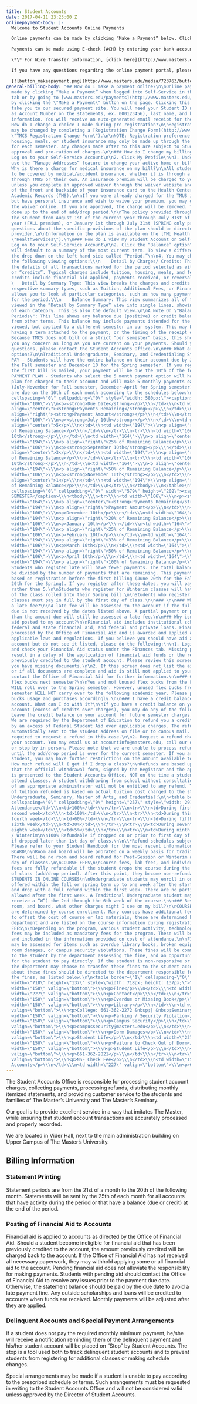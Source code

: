 ```yaml
---
title: Student Accounts
date: 2017-04-11 23:23:00 Z
onlinepayment-body: |-
  Welcome to Student Accounts Online Payments

  Online payments can be made by clicking “Make a Payment” below. Clicking this button will take you to our secure payment portal, hosted by Cornerstone Payment Systems. You will need the student's Last Name and Student ID (available on the statement) to process a payment.

  Payments can be made using E-check (ACH) by entering your bank account and routing number. You may also set up recurring payments and save your information for future payments.

  \*\* For Wire Transfer information, [click here](http://www.masters.edu/media/868264/wireinfo.pdf "WIREINFO.pdf"). \*\*

  If you have any questions regarding the online payment portal, please [click here](http://www.masters.edu/media/867888/cornerstone-instructions-published.pdf "Student Account Payment Guide") for a helpful step-by-step guide.

  [![button_makeapayment.png](http://www.masters.edu/media/723763/button_makeapayment.png)](https://give.cornerstone.cc/TMCS)
general-billing-body: "## How do I make a payment online?\n\nOnline payments can be
  made by clicking “Make a Payment” when logged into Self-Service in the Finances
  tab or by going to [www.masters.edu/payments](http://www.masters.edu/payments).\n\nBegin
  by clicking the \"Make a Payment\" button on the page. Clicking this button will
  take you to our secured payment site. You will need your Student ID number (same
  as Account Number on the statements, ex. 000123456), last name, and bank account
  information. You will receive an auto-generated email receipt for the payment.\n\n###
  How do I change a choice I made during pre-registration?\n\nRegistration preferences
  may be changed by completing a [Registration Change Form](http://www.formstack.com/forms/masters-registration_change_form
  \"TMCS Registration Change Form\").\n\nNOTE: Registration preference changes for
  housing, meals, or student insurance may only be made up through the add/drop period
  for each semester. Any changes made after to this are subject to Student Accounts
  approval and pro-ration of charges.\n\n### How do I change my billing address?\n\n1.
  Log on to your Self-Service Account\n\n2. Click My Profile\n\n3. Under my profile,
  use the “Manage Addresses” feature to change your active home or billing address.\n\n###
  Why is there a charge for medical insurance on my bill?\n\nAll students are required
  to be covered by medical/accident insurance, whether it is through a plan contracted
  through TMUS or their own. An insurance premium will be charged to your account
  unless you complete an approved waiver through the waiver website and mail a copy
  of the front and backside of your insurance card to the Health Center (TMU) or to
  Academic Records (TMS).\n\nIf you were already charged for the TMUS insurance premium,
  but have personal insurance and wish to waive your premium, you may do so by completing
  the waiver online. If you are approved, the charge will be removed. This can be
  done up to the end of add/drop period.\n\nThe policy provided through TMUS covers
  the student from August 1st of the current year through July 31st of the following
  year (FALL premium), or January 1st through July 31st (SPRING only premium). All
  questions about the specific provisions of the plan should be directed to the plan
  provider.\n\nInformation on the plan is available on the [TMU Health Center website](http://www.masters.edu/campuslinks/healthservices/
  \"HealthServices\").\n\n### How do I view my Student Account on Self-Service?\n\n1.
  Log on to your Self-Service Account\n\n2. Click the “Balance” option\n\n3. The site
  will default to a summary of the most current term. To view a different term, use
  the drop down on the left hand side called “Period.”\n\n4. You may choose one of
  the following viewing options:\\\n    Detail by Charges/ Credits: This view provides
  the details of all transactions marked for the period selected as either “charges”
  or “credits”. Typical charges include tuition, housing, meals, and fees. Typical
  credits include financial aid applied, payments received, or reversals of fees.\\\n
  \   Detail by Summary Type: This view breaks the charges and credits into their
  respective summary types, such as Tuition, Additional Fees, or Financial Aid. This
  allows you to look at particular categories, such as how many payments were made
  for the period.\\\n    Balance Summary: This view summarizes all of the transactions
  viewed in the “Detail by Summary Type” view into single lines, showing the net total
  of each category. This is also the default view.\n\nA Note On \"Balance From Other
  Periods\": This line shows any balance due (positive) or credit balance (negative)
  from other terms. This balance may include payments intended for the term being
  viewed, but applied to a different semester in our system. This may be due to not
  having a term attached to the payment, or the timing of the receipt of the payment.
  Because TMCS does not bill on a strict “per semester” basis, this should not cause
  you any concern as long as you are current on your payments. Should you have any
  questions, please contact the Student Accounts Office.\n\n### What are my payment
  options?\n\nTraditional Undergraduate, Seminary, and Credentialing Students\n\nFULL
  PAY - Students will have the entire balance on their account due by July 10 for
  the Fall semester and December 10 for the Spring semester. If you register after
  the first bill is mailed, your payment will be due the 10th of the following month.\n\nMONTHLY
  PAYMENT PLAN - Students who select the 5 month payment option will have a payment
  plan fee charged to their account and will make 5 monthly payments each semester
  (July-November for Fall semester, December-April for Spring semester). Payments
  are due on the 10th of each month according to the schedules below:\n\n<table border=\"1\"
  cellspacing=\"0\" cellpadding=\"0\" style=\"width: 580px;\"><caption>FALL SEMESTER</caption>\\\n<tbody>\\\n<tr>\\\n<td
  width=\"106\">\\\n<p><strong>Due Date</strong></p>\\\n</td>\\\n<td width=\"164\">\\\n<p
  align=\"center\"><strong>Payments Remaining</strong></p>\\\n</td>\\\n<td width=\"194\">\\\n<p
  align=\"right\"><strong>Payment Amount</strong></p>\\\n</td>\\\n</tr>\\\n<tr>\\\n<td
  width=\"106\">\\\n<p><strong>July 10th</strong></p>\\\n</td>\\\n<td width=\"164\">\\\n<p
  align=\"center\">5</p>\\\n</td>\\\n<td width=\"194\">\\\n<p align=\"right\">20%
  of Remaining Balance</p>\\\n</td>\\\n</tr>\\\n<tr>\\\n<td width=\"106\">\\\n<p><strong>August
  10th</strong></p>\\\n</td>\\\n<td width=\"164\">\\\n<p align=\"center\">4</p>\\\n</td>\\\n<td
  width=\"194\">\\\n<p align=\"right\">25% of Remaining Balance</p>\\\n</td>\\\n</tr>\\\n<tr>\\\n<td
  width=\"106\">\\\n<p><strong>September 10th</strong></p>\\\n</td>\\\n<td width=\"164\">\\\n<p
  align=\"center\">3</p>\\\n</td>\\\n<td width=\"194\">\\\n<p align=\"right\">33%
  of Remaining Balance</p>\\\n</td>\\\n</tr>\\\n<tr>\\\n<td width=\"106\">\\\n<p><strong>October
  10th</strong></p>\\\n</td>\\\n<td width=\"164\">\\\n<p align=\"center\">2</p>\\\n</td>\\\n<td
  width=\"194\">\\\n<p align=\"right\">50% of Remaining Balance</p>\\\n</td>\\\n</tr>\\\n<tr>\\\n<td
  width=\"106\">\\\n<p><strong>November 10th</strong></p>\\\n</td>\\\n<td width=\"164\">\\\n<p
  align=\"center\">1</p>\\\n</td>\\\n<td width=\"194\">\\\n<p align=\"right\">100%
  of Remaining Balance</p>\\\n</td>\\\n</tr>\\\n</tbody>\\\n</table>\n\n<table border=\"1\"
  cellspacing=\"0\" cellpadding=\"0\" width=\"579\" height=\"202\"><caption>SPRING
  SEMESTER</caption>\\\n<tbody>\\\n<tr>\\\n<td width=\"106\">\\\n<p><strong>Due Date</strong></p>\\\n</td>\\\n<td
  width=\"164\">\\\n<p align=\"center\"><strong>Payments Remaining</strong></p>\\\n</td>\\\n<td
  width=\"194\">\\\n<p align=\"right\">Payment Amount</p>\\\n</td>\\\n</tr>\\\n<tr>\\\n<td
  width=\"106\">\\\n<p>December 10th</p>\\\n</td>\\\n<td width=\"164\">\\\n<p align=\"center\">5</p>\\\n</td>\\\n<td
  width=\"194\">\\\n<p align=\"right\">20% of Remaining Balance</p>\\\n</td>\\\n</tr>\\\n<tr>\\\n<td
  width=\"106\">\\\n<p>January 10th</p>\\\n</td>\\\n<td width=\"164\">\\\n<p align=\"center\">4</p>\\\n</td>\\\n<td
  width=\"194\">\\\n<p align=\"right\">25% of Remaining Balance</p>\\\n</td>\\\n</tr>\\\n<tr>\\\n<td
  width=\"106\">\\\n<p>February 10th</p>\\\n</td>\\\n<td width=\"164\">\\\n<p align=\"center\">3</p>\\\n</td>\\\n<td
  width=\"194\">\\\n<p align=\"right\">33% of Remaining Balance</p>\\\n</td>\\\n</tr>\\\n<tr>\\\n<td
  width=\"106\">\\\n<p>March 10th</p>\\\n</td>\\\n<td width=\"164\">\\\n<p align=\"center\">2</p>\\\n</td>\\\n<td
  width=\"194\">\\\n<p align=\"right\">50% of Remaining Balance</p>\\\n</td>\\\n</tr>\\\n<tr>\\\n<td
  width=\"106\">\\\n<p>April 10th</p>\\\n</td>\\\n<td width=\"164\">\\\n<p align=\"center\">1</p>\\\n</td>\\\n<td
  width=\"194\">\\\n<p align=\"right\">100% of Remaining Balance</p>\\\n</td>\\\n</tr>\\\n</tbody>\\\n</table>\n\nNote:
  Students who register late will have fewer payments. The total balance due will
  be divided by the number of payments that are remaining. This payment schedule is
  based on registration before the first billing (June 20th for the Fall and November
  20th for the Spring). If you register after these dates, you will pay in 4 months
  rather than 5.\n\nStudents who register for Winterim classes will have the cost
  of the class rolled into their Spring bill.\n\nStudents who register for Post-Session
  classes must pay in full by the first day of class.\n\n### \n\n### Why was I charged
  a late fee?\n\nA late fee will be assessed to the account if the full payment amount
  due is not received by the dates listed above. A partial payment or payment less
  than the amount due will still be assessed a late fee.\n\n### Why isn’t my financial
  aid posted to my account?\n\nFinancial aid includes institutional scholarships,
  federal and state financial aid, and federal and private loans. Financial aid is
  processed by the Office of Financial Aid and is awarded and applied according to
  applicable laws and regulations. If you believe you should have aid awarded to your
  account but do not see it listed, please do the following:\n\n1. Login on Self-Service
  and check your Financial Aid status under the Finances tab. Missing paperwork may
  result in a delay of the application of financial aid funds or the removal of funds
  previously credited to the student account. Please review this screen to see if
  you have missing documents.\n\n2. If this screen does not list the aid you expected,
  or if all documents are complete and aid is still not applied to your account, please
  contact the Office of Financial Aid for further information.\n\n### Can I use my
  flex bucks next semester?\n\nYes and no! Unused flex bucks from the Fall semester
  WILL roll over to the Spring semester. However, unused flex bucks from the Spring
  semester WILL NOT carry over to the following academic year. Please plan your flex
  bucks usage and purchases accordingly.\n\n### I have a credit balance on my student
  account. What can I do with it?\n\nIf you have a credit balance on your student
  account (excess of credits over charges), you may do any of the following:\n\n1.
  Leave the credit balance on your account for future semester charges.\\\n   Note:
  We are required by the Department of Education to refund you a credit balance created
  by an excess of Federal Student Aid over applicable charges. The refunds will be
  automatically sent to the student address on file or to campus mail. You are not
  required to request a refund in this case.\n\n2. Request a refund check be cut from
  your account. You may email us at accountinfo@masters.edu, call our office at 661.362.2212,
  or stop by in person. Please note that we are unable to process refund check requests
  until the add/drop period is over for the current semester. If you are a work study
  student, you may have further restrictions on the amount available to refund.\n\n###
  How much refund will I get if I drop a class?\n\nRefunds are based upon the week
  that the official withdrawal form, signed by the Registrar and the appropriate Dean,
  is presented to the Student Accounts Office, NOT on the time a student ceases to
  attend classes. A student withdrawing from school without consultation or consent
  of an appropriate administrator will not be entitled to any refund. The percentage
  of tuition refunded is based on actual tuition cost charged to the student’s account.\n\nTUITION\n\nTraditional
  Undergraduate, Seminary, Master of Arts, and Credential:\n\n<table border=\"1\"
  cellspacing=\"0\" cellpadding=\"0\" height=\"257\" style=\"width: 291px;\">\\\n<tbody>\\\n<tr>\\\n<td>No
  Attendance</td>\\\n<td>100%</td>\\\n</tr>\\\n<tr>\\\n<td>During first week</td>\\\n<td>100%</td>\\\n</tr>\\\n<tr>\\\n<td>During
  second week</td>\\\n<td>100%</td>\\\n</tr>\\\n<tr>\\\n<td>During third week</td>\\\n<td>75%</td>\\\n</tr>\\\n<tr>\\\n<td>During
  fourth week</td>\\\n<td>60%</td>\\\n</tr>\\\n<tr>\\\n<td>During fifth week</td>\\\n<td>45%</td>\\\n</tr>\\\n<tr>\\\n<td>During
  sixth week</td>\\\n<td>30%</td>\\\n</tr>\\\n<tr>\\\n<td>During seventh week</td>\\\n<td>15%</td>\\\n</tr>\\\n<tr>\\\n<td>During
  eighth week</td>\\\n<td>5%</td>\\\n</tr>\\\n<tr>\\\n<td>During ninth week</td>\\\n<td>0%</td>\\\n</tr>\\\n</tbody>\\\n</table>\n\nPost-Session
  / Winterim\n\n100% Refundable if dropped on or prior to first day of class. No refund
  if dropped later than 1st day of class.\n\n\\*Refund schedules subject to change.
  Please refer to your Student Handbook for the most recent information.\n\nROOM AND
  BOARD\n\nRoom and board will be prorated on a weekly basis for traditional programs.
  There will be no room and board refund for Post-Session or Winterim after the first
  day of classes.\n\nCOURSE FEES\n\nCourse fees, lab fees, and individual music lesson
  fees are fully refundable if the student drops the course during the first two weeks
  of class (add/drop period). After this point, they become non-refundable.\n\nTRAD
  STUDENTS IN ONLINE COURSES\n\nUndergraduate students may enroll in online courses
  offered within the fall or spring term up to one week after the start of the course
  and drop with a full refund within the first week. There are no partial refunds
  allowed after the first week. A Traditional Undergraduate student may withdraw (and
  receive a “W”) the 2nd through the 6th week of the course.\n\n### Beside tuition,
  room, and board, what other charges might I see on my bill?\n\nCOURSE / LAB FEES\n\nFees
  are determined by course enrollment. Many courses have additional fees that help
  to offset the cost of course or lab materials; these are determined by the academic
  department and are listed on the course information during registration.\n\nMANDATORY
  FEES\n\nDepending on the program, various student activity, technology, or library
  fees may be included as mandatory fees for the program. These will be clearly defined
  and included in the information provided on cost of attendance.\n\nFINES\n\nFines
  may be assessed for items such as overdue library books, broken equipment, dorm
  room damages, or campus security violations. These fines will be communicated directly
  to the student by the department assessing the fine, and an opportunity provided
  for the student to pay directly. If the student is non-responsive or gives permission,
  the department may choose to transfer these fines to the student account for payment.\n\nQuestions
  about these fines should be directed to the department responsible for assessing
  the fines, as listed below.\n\n<table border=\"1\" cellspacing=\"0\" cellpadding=\"0\"
  width=\"718\" height=\"137\" style=\"width: 718px; height: 137px;\">\\\n<tbody>\\\n<tr>\\\n<td
  width=\"150\" valign=\"bottom\">\\\n<p>Fine</p>\\\n</td>\\\n<td width=\"150\" valign=\"bottom\">\\\n<p>Department</p>\\\n</td>\\\n<td
  width=\"227\" valign=\"bottom\">\\\n<p>Contact</p>\\\n</td>\\\n</tr>\\\n<tr>\\\n<td
  width=\"150\" valign=\"bottom\">\\\n<p>Overdue or Missing Book</p>\\\n</td>\\\n<td
  width=\"150\" valign=\"bottom\">\\\n<p>Library</p>\\\n</td>\\\n<td width=\"227\"
  valign=\"bottom\">\\\n<p>College: 661-362-2272 &nbsp;| &nbsp;Seminary: 800-CALL-TMS</p>\\\n</td>\\\n</tr>\\\n<tr>\\\n<td
  width=\"150\" valign=\"bottom\">\\\n<p>Parking / Security Violation</p>\\\n</td>\\\n<td
  width=\"150\" valign=\"bottom\">\\\n<p>Campus Security</p>\\\n</td>\\\n<td width=\"227\"
  valign=\"bottom\">\\\n<p>campussecurity@masters.edu</p>\\\n</td>\\\n</tr>\\\n<tr>\\\n<td
  width=\"150\" valign=\"bottom\">\\\n<p>Dorm Damages</p>\\\n</td>\\\n<td width=\"150\"
  valign=\"bottom\">\\\n<p>Student Life</p>\\\n</td>\\\n<td width=\"227\" valign=\"bottom\">\\\n<p>661-362-2821</p>\\\n</td>\\\n</tr>\\\n<tr>\\\n<td
  width=\"150\" valign=\"bottom\">\\\n<p>Failure to Check Out of Dorm</p>\\\n</td>\\\n<td
  width=\"150\" valign=\"bottom\">\\\n<p>Student Life</p>\\\n</td>\\\n<td width=\"227\"
  valign=\"bottom\">\\\n<p>661-362-2821</p>\\\n</td>\\\n</tr>\\\n<tr>\\\n<td width=\"150\"
  valign=\"bottom\">\\\n<p>NSF Check Fee</p>\\\n</td>\\\n<td width=\"150\" valign=\"bottom\">\\\n<p>Student
  Accounts</p>\\\n</td>\\\n<td width=\"227\" valign=\"bottom\">\\\n<p>661-362-2212</p>\\\n</td>\\\n</tr>\\\n</tbody>\\\n</table>"
---
```


The Student Accounts Office is responsible for processing student account charges, collecting payments, processing refunds, distributing monthly itemized statements, and providing customer service to the students and families of The Master’s University and The Master’s Seminary.

Our goal is to provide excellent service in a way that imitates The Master, while ensuring that student account transactions are accurately processed and properly recorded.

We are located in Vider Hall, next to the main administration building on Upper Campus of The Master’s University.

## Billing Information

### Statement Printing

Statement periods are from the 21st of a month to the 20th of the following month. Statements will be sent by the 25th of each month for all accounts that have activity during the period or that have a balance (due or credit) at the end of the period.

### Posting of Financial Aid to Accounts

Financial aid is applied to accounts as directed by the Office of Financial Aid. Should a student become ineligible for financial aid that has been previously credited to the account, the amount previously credited will be charged back to the account. If the Office of Financial Aid has not received all necessary paperwork, they may withhold applying some or all financial aid to the account. Pending financial aid does not alleviate the responsibility for making payments. Students with pending aid should contact the Office of Financial Aid to resolve any issues prior to the payment due date. Otherwise, the statement balance should be paid by the due date to avoid a late payment fine. Any outside scholarships and loans will be credited to accounts when funds are received. Monthly payments will be adjusted after they are applied.

### Delinquent Accounts and Special Payment Arrangements

If a student does not pay the required monthly minimum payment, he/she will receive a notification reminding them of the delinquent payment and his/her student account will be placed on “Stop” by Student Accounts. The stop is a tool used both to track delinquent student accounts and to prevent students from registering for additional classes or making schedule changes.

Special arrangements may be made if a student is unable to pay according to the prescribed schedule or terms. Such arrangements must be requested in writing to the Student Accounts Office and will not be considered valid unless approved by the Director of Student Accounts.
